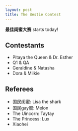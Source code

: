 ```yaml
---
layout: post
title: The Bestie Contest
---
```



<p class="message">
  <strong>最佳闺蜜大赛</strong> starts today!
</p>

## Contestants
* Pitaya the Queen & Dr. Esther
* Q1 & QA
* Geraldine & Natasha
* Dora & Milkie

## Referees
* 国民闺蜜: Lisa the shark
* 国民gay蜜: Melon
* The Uincorn: Taytay
* The Princess: Lux
* Xiaohei